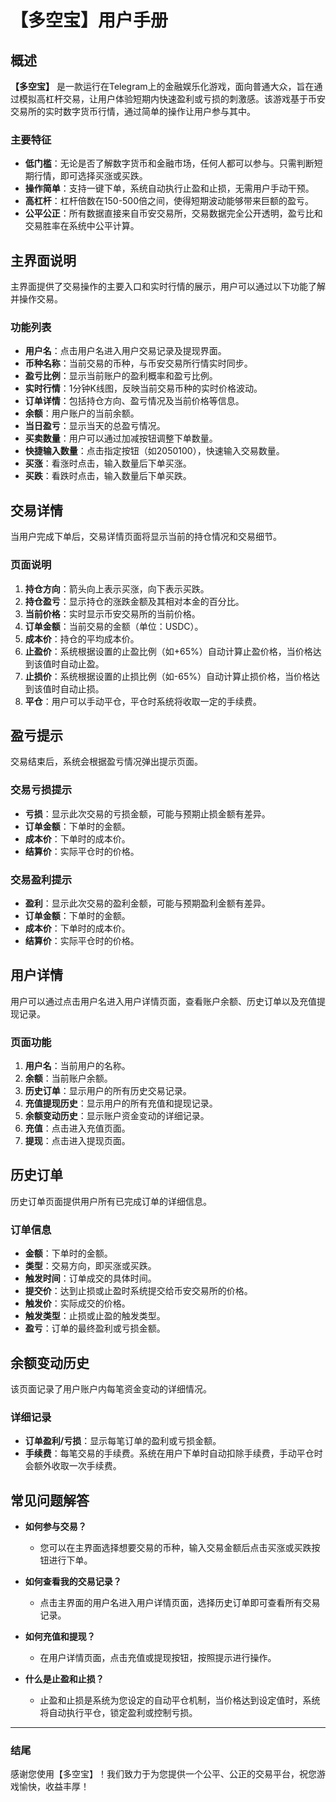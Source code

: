 # 【多空宝】用户手册

## 概述

**【多空宝】** 是一款运行在Telegram上的金融娱乐化游戏，面向普通大众，旨在通过模拟高杠杆交易，让用户体验短期内快速盈利或亏损的刺激感。该游戏基于币安交易所的实时数字货币行情，通过简单的操作让用户参与其中。

### 主要特征

- **低门槛**：无论是否了解数字货币和金融市场，任何人都可以参与。只需判断短期行情，即可选择买涨或买跌。
- **操作简单**：支持一键下单，系统自动执行止盈和止损，无需用户手动干预。
- **高杠杆**：杠杆倍数在150-500倍之间，使得短期波动能够带来巨额的盈亏。
- **公平公正**：所有数据直接来自币安交易所，交易数据完全公开透明，盈亏比和交易胜率在系统中公平计算。

## 主界面说明

主界面提供了交易操作的主要入口和实时行情的展示，用户可以通过以下功能了解并操作交易。

### 功能列表

- **用户名**：点击用户名进入用户交易记录及提现界面。
- **币种名称**：当前交易的币种，与币安交易所行情实时同步。
- **盈亏比例**：显示当前账户的盈利概率和盈亏比例。
- **实时行情**：1分钟K线图，反映当前交易币种的实时价格波动。
- **订单详情**：包括持仓方向、盈亏情况及当前价格等信息。
- **余额**：用户账户的当前余额。
- **当日盈亏**：显示当天的总盈亏情况。
- **买卖数量**：用户可以通过加减按钮调整下单数量。
- **快捷输入数量**：点击指定按钮（如2050100），快速输入交易数量。
- **买涨**：看涨时点击，输入数量后下单买涨。
- **买跌**：看跌时点击，输入数量后下单买跌。

## 交易详情

当用户完成下单后，交易详情页面将显示当前的持仓情况和交易细节。

### 页面说明

1. **持仓方向**：箭头向上表示买涨，向下表示买跌。
2. **持仓盈亏**：显示持仓的涨跌金额及其相对本金的百分比。
3. **当前价格**：实时显示币安交易所的当前价格。
4. **订单金额**：当前交易的金额（单位：USDC）。
5. **成本价**：持仓的平均成本价。
6. **止盈价**：系统根据设置的止盈比例（如+65%）自动计算止盈价格，当价格达到该值时自动止盈。
7. **止损价**：系统根据设置的止损比例（如-65%）自动计算止损价格，当价格达到该值时自动止损。
8. **平仓**：用户可以手动平仓，平仓时系统将收取一定的手续费。

## 盈亏提示

交易结束后，系统会根据盈亏情况弹出提示页面。

### 交易亏损提示

- **亏损**：显示此次交易的亏损金额，可能与预期止损金额有差异。
- **订单金额**：下单时的金额。
- **成本价**：下单时的成本价。
- **结算价**：实际平仓时的价格。

### 交易盈利提示

- **盈利**：显示此次交易的盈利金额，可能与预期盈利金额有差异。
- **订单金额**：下单时的金额。
- **成本价**：下单时的成本价。
- **结算价**：实际平仓时的价格。

## 用户详情

用户可以通过点击用户名进入用户详情页面，查看账户余额、历史订单以及充值提现记录。

### 页面功能

1. **用户名**：当前用户的名称。
2. **余额**：当前账户余额。
3. **历史订单**：显示用户的所有历史交易记录。
4. **充值提现历史**：显示用户的所有充值和提现记录。
5. **余额变动历史**：显示账户资金变动的详细记录。
6. **充值**：点击进入充值页面。
7. **提现**：点击进入提现页面。

## 历史订单

历史订单页面提供用户所有已完成订单的详细信息。

### 订单信息

- **金额**：下单时的金额。
- **类型**：交易方向，即买涨或买跌。
- **触发时间**：订单成交的具体时间。
- **提交价**：达到止损或止盈时系统提交给币安交易所的价格。
- **触发价**：实际成交的价格。
- **触发类型**：止损或止盈的触发类型。
- **盈亏**：订单的最终盈利或亏损金额。

## 余额变动历史

该页面记录了用户账户内每笔资金变动的详细情况。

### 详细记录

- **订单盈利/亏损**：显示每笔订单的盈利或亏损金额。
- **手续费**：每笔交易的手续费。系统在用户下单时自动扣除手续费，手动平仓时会额外收取一次手续费。

## 常见问题解答

- **如何参与交易？**
  - 您可以在主界面选择想要交易的币种，输入交易金额后点击买涨或买跌按钮进行下单。
  
- **如何查看我的交易记录？**
  - 点击主界面的用户名进入用户详情页面，选择历史订单即可查看所有交易记录。

- **如何充值和提现？**
  - 在用户详情页面，点击充值或提现按钮，按照提示进行操作。

- **什么是止盈和止损？**
  - 止盈和止损是系统为您设定的自动平仓机制，当价格达到设定值时，系统将自动执行平仓，锁定盈利或控制亏损。

---

### 结尾
感谢您使用【多空宝】！我们致力于为您提供一个公平、公正的交易平台，祝您游戏愉快，收益丰厚！
